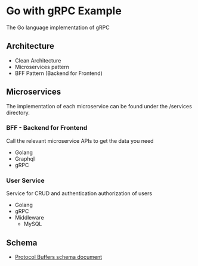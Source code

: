 # Go with gRPC Example
The Go language implementation of gRPC

## Architecture
- Clean Architecture
- Microservices pattern
- BFF Pattern (Backend for Frontend)

## Microservices
The implementation of each microservice can be found under the /services directory.
### BFF - Backend for Frontend
Call the relevant microservice APIs to get the data you need
- Golang
- Graphql
- gRPC

### User Service
Service for CRUD and authentication authorization of users
- Golang
- gRPC
- Middleware
  - MySQL

## Schema
- [Protocol Buffers schema document](https://github.com/hizzuu/grpc-example/tree/main/schema/proto)

